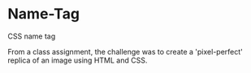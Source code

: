 # Name-Tag
CSS name tag

From a class assignment, the challenge was to create a 'pixel-perfect' replica of an image using HTML and CSS.

